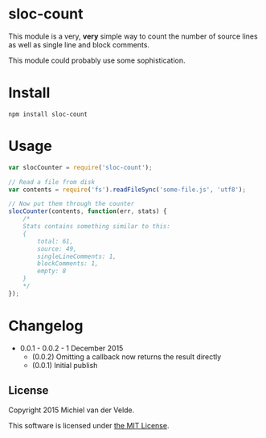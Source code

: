 # sloc-count

This module is a very, **very** simple way to count the number of source lines as well as single line and block comments.

This module could probably use some sophistication.

# Install

```
npm install sloc-count
```

# Usage

```js
var slocCounter = require('sloc-count');

// Read a file from disk
var contents = require('fs').readFileSync('some-file.js', 'utf8');

// Now put them through the counter
slocCounter(contents, function(err, stats) {
	/*
	Stats contains something similar to this:
	{
		total: 61,
		source: 49,
		singleLineComments: 1,
		blockComments: 1,
		empty: 8
	}
	*/
});
```
# Changelog

* 0.0.1 - 0.0.2 - 1 December 2015
  * (0.0.2) Omitting a callback now returns the result directly
  * (0.0.1) Initial publish

## License

Copyright 2015 Michiel van der Velde.

This software is licensed under [the MIT License](LICENSE).
